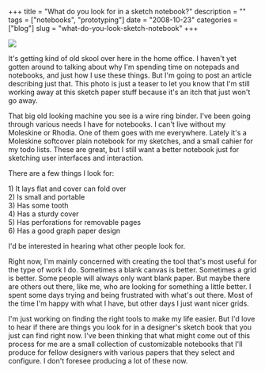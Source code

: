 +++
title = "What do you look for in a sketch notebook?"
description = ""
tags = ["notebooks", "prototyping"]
date = "2008-10-23"
categories = ["blog"]
slug = "what-do-you-look-sketch-notebook"
+++



  <div class="notebook-screenshot"><img src="//konigi.com/media/notebook/wirebinder.jpg" class="notebook-image" /></div><p>It's getting kind of old skool over here in the home office. I haven't yet gotten around to talking about why I'm spending time on notepads and notebooks, and just how I use these things. But I'm going to post an article describing just that. This photo is just a teaser to let you know that I'm still working away at this sketch paper stuff because it's an itch that just won't go away.</p>
<p>That big old looking machine you see is a wire ring binder. I've been going through various needs I have for notebooks. I can't live without my Moleskine or Rhodia. One of them goes with me everywhere. Lately it's a Moleskine softcover plain notebook for my sketches, and a small cahier for my todo lists. These are great, but I still want a better notebook just for sketching user interfaces and interaction.</p>
<p>There are a few things I look for:</p>
<p>1) It lays flat and cover can fold over<br />
2) Is small and portable<br />
3) Has some tooth<br />
4) Has a sturdy cover<br />
5) Has perforations for removable pages<br />
6) Has a good graph paper design  </p>
<p>I'd be interested in hearing what other people look for.</p>
<p>Right now, I'm mainly concerned with creating the tool that's most useful for the type of work I do. Sometimes a blank canvas is better. Sometimes a grid is better. Some people will always only want blank paper. But maybe there are others out there, like me, who are looking for something a little better. I spent some days trying and being frustrated with what's out there. Most of the time I'm happy with what I have, but other days I just want nicer grids.</p>
<p>I'm just working on finding the right tools to make my life easier. But I'd love to hear if there are things you look for in a designer's sketch book that you just can find right now. I've been thinking that what might come out of this process for me are a small collection of customizable notebooks that I'll produce for fellow designers with various papers that they select and configure. I don't foresee producing a lot of these now.</p>
    
  
